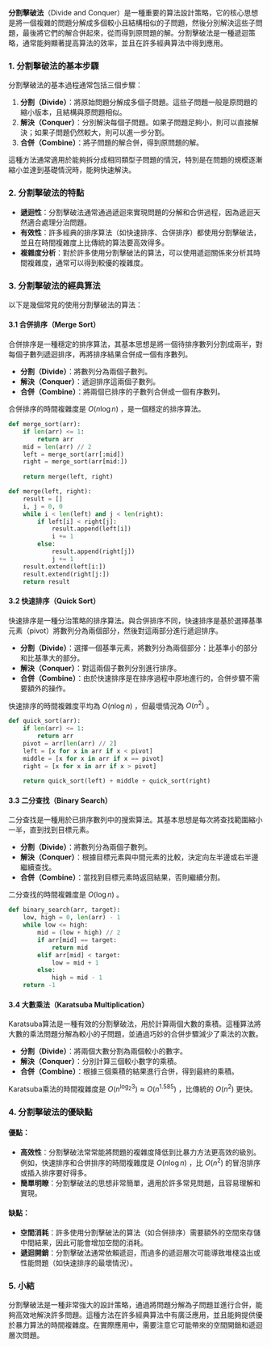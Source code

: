 **分割擊破法**（Divide and Conquer）是一種重要的算法設計策略，它的核心思想是將一個複雜的問題分解成多個較小且結構相似的子問題，然後分別解決這些子問題，最後將它們的解合併起來，從而得到原問題的解。分割擊破法是一種遞迴策略，通常能夠顯著提高算法的效率，並且在許多經典算法中得到應用。

### 1. **分割擊破法的基本步驟**
分割擊破法的基本過程通常包括三個步驟：
1. **分割（Divide）**：將原始問題分解成多個子問題。這些子問題一般是原問題的縮小版本，且結構與原問題相似。
2. **解決（Conquer）**：分別解決每個子問題。如果子問題足夠小，則可以直接解決；如果子問題仍然較大，則可以進一步分割。
3. **合併（Combine）**：將子問題的解合併，得到原問題的解。

這種方法通常適用於能夠拆分成相同類型子問題的情況，特別是在問題的規模逐漸縮小並達到基礎情況時，能夠快速解決。

### 2. **分割擊破法的特點**
- **遞迴性**：分割擊破法通常通過遞迴來實現問題的分解和合併過程，因為遞迴天然適合處理分治問題。
- **有效性**：許多經典的排序算法（如快速排序、合併排序）都使用分割擊破法，並且在時間複雜度上比傳統的算法要高效得多。
- **複雜度分析**：對於許多使用分割擊破法的算法，可以使用遞迴關係來分析其時間複雜度，通常可以得到較優的複雜度。

### 3. **分割擊破法的經典算法**
以下是幾個常見的使用分割擊破法的算法：

#### 3.1 **合併排序（Merge Sort）**
合併排序是一種穩定的排序算法，其基本思想是將一個待排序數列分割成兩半，對每個子數列遞迴排序，再將排序結果合併成一個有序數列。

- **分割（Divide）**：將數列分為兩個子數列。
- **解決（Conquer）**：遞迴排序這兩個子數列。
- **合併（Combine）**：將兩個已排序的子數列合併成一個有序數列。

合併排序的時間複雜度是  $`O(n \log n)`$ ，是一個穩定的排序算法。

```python
def merge_sort(arr):
    if len(arr) <= 1:
        return arr
    mid = len(arr) // 2
    left = merge_sort(arr[:mid])
    right = merge_sort(arr[mid:])
    
    return merge(left, right)

def merge(left, right):
    result = []
    i, j = 0, 0
    while i < len(left) and j < len(right):
        if left[i] < right[j]:
            result.append(left[i])
            i += 1
        else:
            result.append(right[j])
            j += 1
    result.extend(left[i:])
    result.extend(right[j:])
    return result
```

#### 3.2 **快速排序（Quick Sort）**
快速排序是一種分治策略的排序算法。與合併排序不同，快速排序是基於選擇基準元素（pivot）將數列分為兩個部分，然後對這兩部分進行遞迴排序。

- **分割（Divide）**：選擇一個基準元素，將數列分為兩個部分：比基準小的部分和比基準大的部分。
- **解決（Conquer）**：對這兩個子數列分別進行排序。
- **合併（Combine）**：由於快速排序是在排序過程中原地進行的，合併步驟不需要額外的操作。

快速排序的時間複雜度平均為  $`O(n \log n)`$ ，但最壞情況為  $`O(n^2)`$ 。

```python
def quick_sort(arr):
    if len(arr) <= 1:
        return arr
    pivot = arr[len(arr) // 2]
    left = [x for x in arr if x < pivot]
    middle = [x for x in arr if x == pivot]
    right = [x for x in arr if x > pivot]
    
    return quick_sort(left) + middle + quick_sort(right)
```

#### 3.3 **二分查找（Binary Search）**
二分查找是一種用於已排序數列中的搜索算法。其基本思想是每次將查找範圍縮小一半，直到找到目標元素。

- **分割（Divide）**：將數列分為兩個子數列。
- **解決（Conquer）**：根據目標元素與中間元素的比較，決定向左半邊或右半邊繼續查找。
- **合併（Combine）**：當找到目標元素時返回結果，否則繼續分割。

二分查找的時間複雜度是  $`O(\log n)`$ 。

```python
def binary_search(arr, target):
    low, high = 0, len(arr) - 1
    while low <= high:
        mid = (low + high) // 2
        if arr[mid] == target:
            return mid
        elif arr[mid] < target:
            low = mid + 1
        else:
            high = mid - 1
    return -1
```

#### 3.4 **大數乘法（Karatsuba Multiplication）**
Karatsuba算法是一種有效的分割擊破法，用於計算兩個大數的乘積。這種算法將大數的乘法問題分解為較小的子問題，並通過巧妙的合併步驟減少了乘法的次數。

- **分割（Divide）**：將兩個大數分割為兩個較小的數字。
- **解決（Conquer）**：分別計算三個較小數字的乘積。
- **合併（Combine）**：根據三個乘積的結果進行合併，得到最終的乘積。

Karatsuba乘法的時間複雜度是  $`O(n^{\log_2 3}) \approx O(n^{1.585})`$ ，比傳統的  $`O(n^2)`$  更快。

### 4. **分割擊破法的優缺點**

#### **優點：**
- **高效性**：分割擊破法常常能將問題的複雜度降低到比暴力方法更高效的級別。例如，快速排序和合併排序的時間複雜度是  $`O(n \log n)`$ ，比  $`O(n^2)`$  的冒泡排序或插入排序要好得多。
- **簡單明瞭**：分割擊破法的思想非常簡單，適用於許多常見問題，且容易理解和實現。

#### **缺點：**
- **空間消耗**：許多使用分割擊破法的算法（如合併排序）需要額外的空間來存儲中間結果，因此可能會增加空間的消耗。
- **遞迴開銷**：分割擊破法通常依賴遞迴，而過多的遞迴層次可能導致堆棧溢出或性能問題（如快速排序的最壞情況）。

### 5. **小結**
分割擊破法是一種非常強大的設計策略，通過將問題分解為子問題並進行合併，能夠高效地解決許多問題。這種方法在許多經典算法中有廣泛應用，並且能夠提供優於暴力算法的時間複雜度。在實際應用中，需要注意它可能帶來的空間開銷和遞迴層次問題。